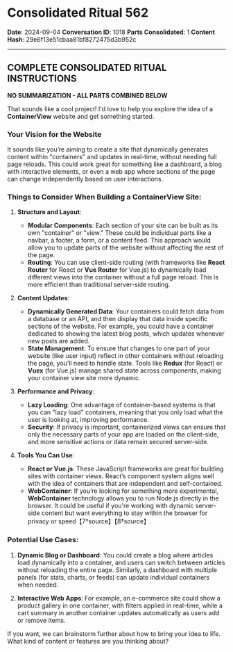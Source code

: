 # Consolidated Ritual 562

**Date**: 2024-09-04
**Conversation ID**: 1018
**Parts Consolidated**: 1
**Content Hash**: 29e6f13e51cbaa81bf8272475d3b952c

---

## COMPLETE CONSOLIDATED RITUAL INSTRUCTIONS

**NO SUMMARIZATION - ALL PARTS COMBINED BELOW**

That sounds like a cool project! I'd love to help you explore the idea of a **ContainerView** website and get something started.

### **Your Vision for the Website**
It sounds like you’re aiming to create a site that dynamically generates content within "containers" and updates in real-time, without needing full page reloads. This could work great for something like a dashboard, a blog with interactive elements, or even a web app where sections of the page can change independently based on user interactions.

### **Things to Consider When Building a ContainerView Site**:

1. **Structure and Layout**:
   - **Modular Components**: Each section of your site can be built as its own "container" or "view." These could be individual parts like a navbar, a footer, a form, or a content feed. This approach would allow you to update parts of the website without affecting the rest of the page.
   - **Routing**: You can use client-side routing (with frameworks like **React Router** for React or **Vue Router** for Vue.js) to dynamically load different views into the container without a full page reload. This is more efficient than traditional server-side routing.

2. **Content Updates**:
   - **Dynamically Generated Data**: Your containers could fetch data from a database or an API, and then display that data inside specific sections of the website. For example, you could have a container dedicated to showing the latest blog posts, which updates whenever new posts are added.
   - **State Management**: To ensure that changes to one part of your website (like user input) reflect in other containers without reloading the page, you’ll need to handle state. Tools like **Redux** (for React) or **Vuex** (for Vue.js) manage shared state across components, making your container view site more dynamic.

3. **Performance and Privacy**:
   - **Lazy Loading**: One advantage of container-based systems is that you can "lazy load" containers, meaning that you only load what the user is looking at, improving performance.
   - **Security**: If privacy is important, containerized views can ensure that only the necessary parts of your app are loaded on the client-side, and more sensitive actions or data remain secured server-side.

4. **Tools You Can Use**:
   - **React or Vue.js**: These JavaScript frameworks are great for building sites with container views. React’s component system aligns well with the idea of containers that are independent and self-contained.
   - **WebContainer**: If you’re looking for something more experimental, **WebContainer** technology allows you to run Node.js directly in the browser. It could be useful if you're working with dynamic server-side content but want everything to stay within the browser for privacy or speed【7†source】【8†source】.

### **Potential Use Cases**:
1. **Dynamic Blog or Dashboard**: You could create a blog where articles load dynamically into a container, and users can switch between articles without reloading the entire page. Similarly, a dashboard with multiple panels (for stats, charts, or feeds) can update individual containers when needed.
  
2. **Interactive Web Apps**: For example, an e-commerce site could show a product gallery in one container, with filters applied in real-time, while a cart summary in another container updates automatically as users add or remove items.

If you want, we can brainstorm further about how to bring your idea to life. What kind of content or features are you thinking about?